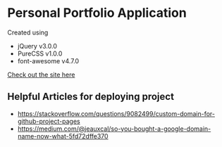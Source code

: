 # Personal Portfolio Application

Created using
* jQuery v3.0.0
* PureCSS v1.0.0
* font-awesome v4.7.0

[Check out the site here](www.kevinmlogan.com)

## Helpful Articles for deploying project
* https://stackoverflow.com/questions/9082499/custom-domain-for-github-project-pages
* https://medium.com/@jeauxcal/so-you-bought-a-google-domain-name-now-what-5fd72dffe370
